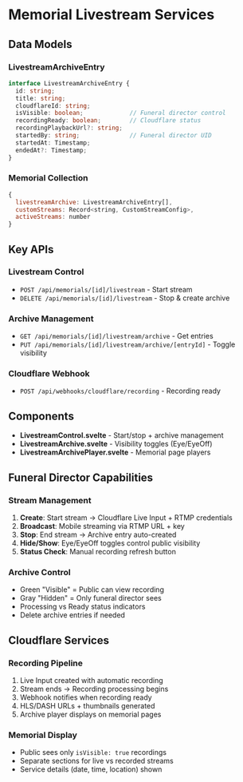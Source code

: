 # Memorial Livestream Services

## Data Models

### LivestreamArchiveEntry
```typescript
interface LivestreamArchiveEntry {
  id: string;
  title: string;
  cloudflareId: string;
  isVisible: boolean;             // Funeral director control
  recordingReady: boolean;        // Cloudflare status
  recordingPlaybackUrl?: string;
  startedBy: string;              // Funeral director UID
  startedAt: Timestamp;
  endedAt?: Timestamp;
}
```

### Memorial Collection
```javascript
{
  livestreamArchive: LivestreamArchiveEntry[],
  customStreams: Record<string, CustomStreamConfig>,
  activeStreams: number
}
```

## Key APIs

### Livestream Control
- `POST /api/memorials/[id]/livestream` - Start stream
- `DELETE /api/memorials/[id]/livestream` - Stop & create archive

### Archive Management  
- `GET /api/memorials/[id]/livestream/archive` - Get entries
- `PUT /api/memorials/[id]/livestream/archive/[entryId]` - Toggle visibility

### Cloudflare Webhook
- `POST /api/webhooks/cloudflare/recording` - Recording ready

## Components

- **LivestreamControl.svelte** - Start/stop + archive management
- **LivestreamArchive.svelte** - Visibility toggles (Eye/EyeOff)
- **LivestreamArchivePlayer.svelte** - Memorial page players

## Funeral Director Capabilities

### Stream Management
1. **Create**: Start stream → Cloudflare Live Input + RTMP credentials
2. **Broadcast**: Mobile streaming via RTMP URL + key
3. **Stop**: End stream → Archive entry auto-created
4. **Hide/Show**: Eye/EyeOff toggles control public visibility
5. **Status Check**: Manual recording refresh button

### Archive Control
- Green "Visible" = Public can view recording
- Gray "Hidden" = Only funeral director sees
- Processing vs Ready status indicators
- Delete archive entries if needed

## Cloudflare Services

### Recording Pipeline
1. Live Input created with automatic recording
2. Stream ends → Recording processing begins
3. Webhook notifies when recording ready
4. HLS/DASH URLs + thumbnails generated
5. Archive player displays on memorial pages

### Memorial Display
- Public sees only `isVisible: true` recordings
- Separate sections for live vs recorded streams
- Service details (date, time, location) shown

